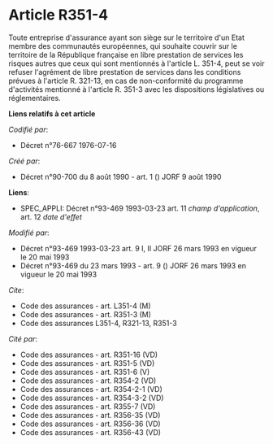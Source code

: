 # Article R351-4

Toute entreprise d'assurance ayant son siège sur le territoire d'un Etat membre des communautés européennes, qui souhaite
couvrir sur le territoire de la République française en libre prestation de services les risques autres que ceux qui sont
mentionnés à l'article L. 351-4, peut se voir refuser l'agrément de libre prestation de services dans les conditions prévues
à l'article R. 321-13, en cas de non-conformité du programme d'activités mentionné à l'article R. 351-3 avec les dispositions
législatives ou réglementaires.

**Liens relatifs à cet article**

_Codifié par_:

  - Décret n°76-667 1976-07-16

_Créé par_:

  - Décret n°90-700 du 8 août 1990 - art. 1 () JORF 9 août 1990

**Liens**:

  - SPEC_APPLI: Décret n°93-469 1993-03-23 art. 11 *champ d'application*, art. 12 *date d'effet*

_Modifié par_:

  - Décret n°93-469 1993-03-23 art. 9 I, II JORF 26 mars 1993 en vigueur le 20 mai 1993
  - Décret n°93-469 du 23 mars 1993 - art. 9 () JORF 26 mars 1993 en vigueur le 20 mai 1993

_Cite_:

  - Code des assurances - art. L351-4 (M)
  - Code des assurances - art. R351-3 (M)
  - Code des assurances L351-4, R321-13, R351-3

_Cité par_:

  - Code des assurances - art. R351-16 (VD)
  - Code des assurances - art. R351-5 (VD)
  - Code des assurances - art. R351-6 (V)
  - Code des assurances - art. R354-2 (VD)
  - Code des assurances - art. R354-2-1 (VD)
  - Code des assurances - art. R354-3-2 (VD)
  - Code des assurances - art. R355-7 (VD)
  - Code des assurances - art. R356-35 (VD)
  - Code des assurances - art. R356-36 (VD)
  - Code des assurances - art. R356-43 (VD)
